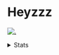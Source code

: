 # Heyzzz  

[![.](https://skillicons.dev/icons?i=js,java)](https://skillicons.dev)  

<details>
<summary>Stats</summary
<!--START_SECTION:waka-->

```txt
TypeScript   1 hr 56 mins    ██████████████████▓░░░░░░   74.12 %
JSON         32 mins         █████▒░░░░░░░░░░░░░░░░░░░   20.80 %
Other        2 mins          ▒░░░░░░░░░░░░░░░░░░░░░░░░   01.65 %
JavaScript   2 mins          ▒░░░░░░░░░░░░░░░░░░░░░░░░   01.62 %
SQL          1 min           ▒░░░░░░░░░░░░░░░░░░░░░░░░   00.94 %
```

<!--END_SECTION:waka-->
</details>
